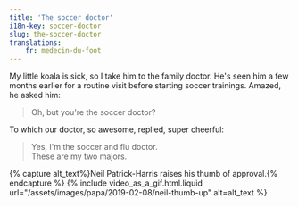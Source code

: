 ```yaml
---
title: 'The soccer doctor'
i18n-key: soccer-doctor
slug: the-soccer-doctor
translations:
    fr: medecin-du-foot
---
```


My little koala is sick, so I take him to the family doctor. He's seen him a few months earlier for a routine visit before starting soccer trainings. Amazed, he asked him:

<!-- more -->

> Oh, but you're the soccer doctor?

To which our doctor, so awesome, replied, super cheerful:

> Yes, I'm the soccer and flu doctor.  
> These are my two majors.

{% capture alt_text%}Neil Patrick-Harris raises his thumb of approval.{% endcapture %} {% include video_as_a_gif.html.liquid
url="/assets/images/papa/2019-02-08/neil-thumb-up"
alt=alt_text
%}
